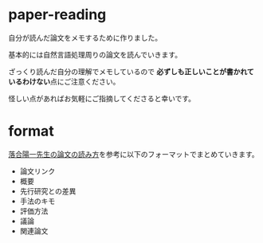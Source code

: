 # paper-reading

自分が読んだ論文をメモするために作りました。

基本的には自然言語処理周りの論文を読んでいきます。

ざっくり読んだ自分の理解でメモしているので
**必ずしも正しいことが書かれているわけない**点にご注意ください。

怪しい点があればお気軽にご指摘してくださると幸いです。



# format

[落合陽一先生の論文の読み方](https://www.slideshare.net/Ochyai/1-ftma15/)を参考に以下のフォーマットでまとめていきます。

- 論文リンク
- 概要
- 先行研究との差異
- 手法のキモ
- 評価方法
- 議論
- 関連論文

